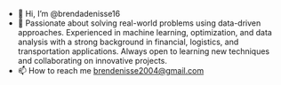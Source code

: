 - 👋 Hi, I’m @brendadenisse16
- 👀 Passionate about solving real-world problems using data-driven approaches. Experienced in machine learning, optimization, and data analysis with a strong background in financial, logistics, and transportation applications. Always open to learning new techniques and collaborating on innovative projects.
- 📫 How to reach me brendenisse2004@gmail.com

<!---
brendadenisse16/brendadenisse16 is a ✨ special ✨ repository because its `README.md` (this file) appears on your GitHub profile.
You can click the Preview link to take a look at your changes.
--->
